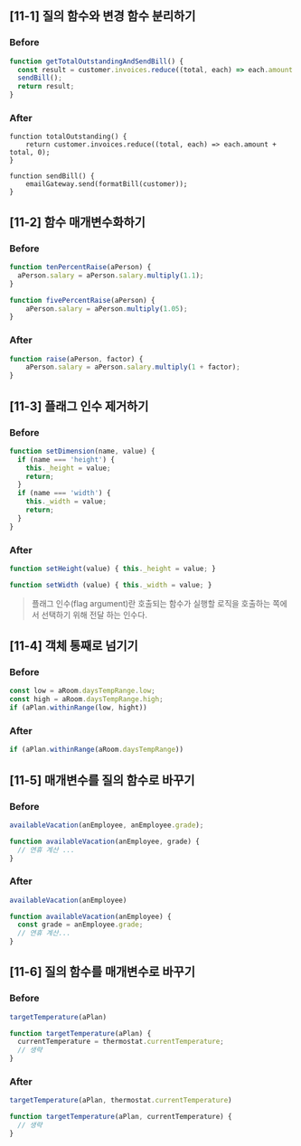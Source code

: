 ## [11-1] 질의 함수와 변경 함수 분리하기

### Before

```javascript
function getTotalOutstandingAndSendBill() {
  const result = customer.invoices.reduce((total, each) => each.amount + total, 0);
  sendBill();
  return result;
}
```

### After

```shell
function totalOutstanding() {
    return customer.invoices.reduce((total, each) => each.amount + total, 0);
}

function sendBill() {
    emailGateway.send(formatBill(customer));
}
```

## [11-2] 함수 매개변수화하기

### Before

```javascript
function tenPercentRaise(aPerson) {
  aPerson.salary = aPerson.salary.multiply(1.1);
}

function fivePercentRaise(aPerson) {
    aPerson.salary = aPerson.multiply(1.05);
}
```

### After

```javascript
function raise(aPerson, factor) {
    aPerson.salary = aPerson.salary.multiply(1 + factor);
}
```

## [11-3] 플래그 인수 제거하기

### Before

```javascript
function setDimension(name, value) {
  if (name === 'height') {
    this._height = value;
    return;
  }
  if (name === 'width') {
    this._width = value;
    return;
  }
}
```

### After

```javascript
function setHeight(value) { this._height = value; }

function setWidth (value) { this._width = value; }
```

> 플래그 인수(flag argument)란 호출되는 함수가 실행할 로직을 호출하는 쪽에서 선택하기 위해 전달 하는 인수다.

## [11-4] 객체 통째로 넘기기

### Before

```javascript
const low = aRoom.daysTempRange.low;
const high = aRoom.daysTempRange.high;
if (aPlan.withinRange(low, hight))
```

### After

```javascript
if (aPlan.withinRange(aRoom.daysTempRange))
```

## [11-5] 매개변수를 질의 함수로 바꾸기

### Before

```javascript
availableVacation(anEmployee, anEmployee.grade);

function availableVacation(anEmployee, grade) {
  // 연휴 계산 ...
}
```

### After

```javascript
availableVacation(anEmployee)

function availableVacation(anEmployee) {
  const grade = anEmployee.grade;
  // 연휴 계산...
}
```

## [11-6] 질의 함수를 매개변수로 바꾸기

### Before

```javascript
targetTemperature(aPlan)

function targetTemperature(aPlan) {
  currentTemperature = thermostat.currentTemperature;
  // 생략
}
```

### After

```javascript
targetTemperature(aPlan, thermostat.currentTemperature)

function targetTemperature(aPlan, currentTemperature) {
  // 생략
}
```

